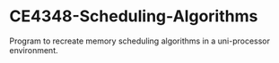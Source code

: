 # CE4348-Scheduling-Algorithms
Program to recreate memory scheduling algorithms in a uni-processor environment.
